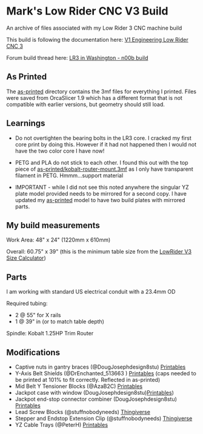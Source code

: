 # Mark's Low Rider CNC V3 Build

An archive of files associated with my Low Rider 3 CNC machine build

This build is following the documentation here: [V1 Engineering Low Rider CNC 3](https://docs.v1e.com/lowrider/)

Forum build thread here: [LR3 in Washington - n00b build](https://forum.v1e.com/t/lr3-in-washington-n00b-build)

## As Printed

The [as-printed](./as-printed) directory contains the 3mf files for everything I printed. Files were saved from OrcaSlicer 1.9 which has a different format that is not compatible with earlier versions, but geometry should still load.

## Learnings

- Do not overtighten the bearing bolts in the LR3 core. I cracked my first core print by doing this. However if it had not happened then I would not have the two color core I have now!

- PETG and PLA do not stick to each other. I found this out with the top piece of [as-printed/kobalt-router-mount.3mf](./as-printed/kobalt-router-mount.3mf) as I only have transparent filament in PETG. Hmmm...support material

- IMPORTANT - while I did not see this noted anywhere the singular YZ plate model provided needs to be mirrored for a second copy. I have updated my [as-printed](./as-printed/YZ%20Plate%20v1.3mf) model to have two build plates with mirrored parts.

## My build measurements

Work Area: 48" x 24" (1220mm x 610mm)

Overall: 60.75" x 39" (this is the minimum table size from the [LowRider V3 Size Calculator](https://docs.v1e.com/lowrider/calculator/))

## Parts

I am working with standard US electrical conduit with a 23.4mm OD

Required tubing:

- 2 @ 55" for X rails
- 1 @ 39" in (or to match table depth)

Spindle: Kobalt 1.25HP Trim Router

## Modifications

- Captive nuts in gantry braces (@DougJosephdesign8stu) [Printables](https://www.printables.com/model/317381-lowrider-3-cnc-braces-for-gantry-remixed-to-have-n)
- Y-Axis Belt Shields (@DrEnchanted_513663
  ) [Printables](https://www.printables.com/model/685738-lowrider-3-y-axis-belt-shield-and-front-cap) (caps needed to be printed at 101% to fit correctly. Reflected in as-printed)
- Mid Belt Y Tensioner Blocks (@AzaB2C) [Printables](https://www.printables.com/model/425515-v1e-lowrider-3-mid-belt-y-tensioner-block)
- Jackpot case with window (DougJosephdesign8stu)[Printables](https://www.printables.com/model/647878))
- Jackpot end-stop connector combiner (DougJosephdesign8stu) [Printables](https://www.printables.com/model/652845-lowrider-cnc-jackpot-board-end-stop-connector-comb)
- Lead Screw Blocks (@stuffnobodyneeds) [Thingiverse](https://www.thingiverse.com/thing:5768637)
- Stepper and Endstop Extension Clip (@stuffnobodyneeds) [Thingiverse](https://www.thingiverse.com/thing:6044057)
- YZ Cable Trays (@PeterH) [Printables](https://www.printables.com/model/766799-lowrider-3-yz-cable-tidy/files)
